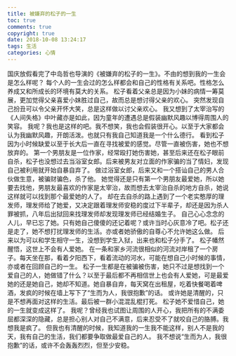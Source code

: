 ```yaml
---
title: 被嫌弃的松子的一生
toc: true
comments: true
copyright: true
date: 2018-10-08 13:24:17
tags: 生活
categories: 心情
---
```


国庆放假看完了中岛哲也导演的《被嫌弃的松子的一生》。不由的想到我的一生会是怎么样呢？
每个人的一生会过的怎么样都会和自己的性格有关系吧。性格怎么养成又和所成长的环境有莫大的关系。
松子看着父亲总是因为小妹的病情一筹莫展，更加觉得父亲喜爱小妹胜过自己，故而总是想讨得父亲的欢心。
突然发现自己扮丑可以令父亲开怀大笑，总是这样做以讨父亲欢心。
我又想到了太宰治写的《人间失格》中叶藏亦是如此，因为童年的遭遇总是假装幽默风趣以博得周围人的笑容。
我呢？我也是这样的吧。我不想笑，我也会假装很开心。以至于大家都会认为我幽默风趣，开朗活泼。也就只有我自己知道我是一个什么德行。
看到松子因为小时候缺爱以至于长大后一直在寻找被爱的感觉。尽管一直被伤害，她也不想放弃的。
第一个男朋友是一位作家，经常殴打她伤害她，甚至后来还在松子眼前自杀，松子也没想过去当浴室女郎。后来被男友对立面的作家骗的当了情妇，发现自己被利用就开始自暴自弃了。
做过浴室女郎，后来又和一个搭讪自己的男人合伙做生意，被骗财骗色，杀了他。
她觉得还是只有第一个男朋友最爱她，所以她要去找他，男朋友最喜欢的作家是太宰治，故而想去太宰治自杀的地方自杀，她说这样就可以找到那个最爱她的人了。
却在去自杀的路上遇到了一个老实憨厚的理发师，理发师给了她爱，又决定跟着理发师安稳的度过下半辈子，却还是因为杀人罪被抓，八年后出狱回来找理发师却发现理发师已经结婚生子。
自己心心念念的人儿，早已忘了她。只有她自己傻傻的还记着呢？或许当时心灰意冷了吧。松子还是走了，她不想打扰理发师的生活。亦或者她骄傲的自尊心不允许她这么做。
后来以为可以和学生相守一生，没想到学生入狱，出来也和松子分手了。
松子幡然醒悟，这世上不会有人爱她。
在一条和家乡河流很相似的河流对岸租了一个房子。每天坐在那，看着夕阳西下，看着流动的河水，可能在想自己小时候的事情，亦或者在回顾自己的一生。
松子一生都是在被骗被伤害，她只不过是想找到一个爱自己的人，她做错了什么？以至于最后都不再相信世上也会有人爱她，可是最爱她的还是她自己，她却不知道。她自暴自弃，每天窝在出租屋，吃着快餐喝着啤酒，发疯的时候在墙上写下了“生而为人，我很抱歉”的话。
或许她是清醒的，只是不想再面对这样的生活。最后被一群小混混乱棍打死。
松子她不爱惜自己，她的一生就变成这样了。
我呢？曾经我也试图让周围的人开心，我把所有的不满委屈都深深的隐藏，总是担心别人对自己不满意，后来忍受不了就咬自己的胳膊。我想我是疯了。
但我也有清醒的时候，我知道我的一生我不能这样，别人不是我的天，我有自己的生活，我们都要争取做最爱自己的人。
我不想说“生而为人，我很抱歉”的话，或许不会轰轰烈烈，但至少安稳。


